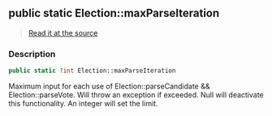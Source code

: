 ## public static Election::maxParseIteration

> [Read it at the source](https://github.com/julien-boudry/Condorcet/blob/master/src/Election.php#L22)

### Description    

```php
public static ?int Election::maxParseIteration 
```

Maximum input for each use of Election::parseCandidate && Election::parseVote. Will throw an exception if exceeded.
Null will deactivate this functionality. An integer will set the limit.
    